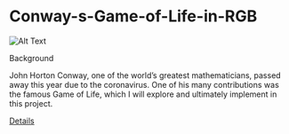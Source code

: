 # Conway-s-Game-of-Life-in-RGB

![Alt Text](https://github.com/rixiaozhang/Conway-s-Game-of-Life-in-RGB/blob/main/conway.gif)


Background



John Horton Conway, one of the world’s greatest mathematicians, passed away this year due to the coronavirus. One of his many contributions was the famous Game of Life, which I will explore and ultimately implement in this project. 


[Details](https://inst.eecs.berkeley.edu/~cs61c/fa20/projects/proj1/)

